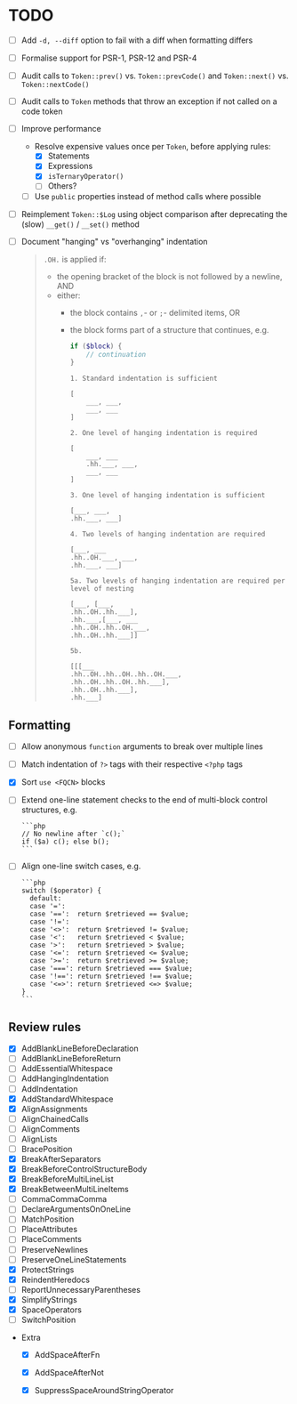# TODO

- [ ] Add `-d, --diff` option to fail with a diff when formatting differs
- [ ] Formalise support for PSR-1, PSR-12 and PSR-4
- [ ] Audit calls to `Token::prev()` vs. `Token::prevCode()` and `Token::next()` vs. `Token::nextCode()`
- [ ] Audit calls to `Token` methods that throw an exception if not called on a code token
- [ ] Improve performance
  - Resolve expensive values once per `Token`, before applying rules:
    - [x] Statements
    - [x] Expressions
    - [x] `isTernaryOperator()`
    - [ ] Others?
  - [ ] Use `public` properties instead of method calls where possible
- [ ] Reimplement `Token::$Log` using object comparison after deprecating the (slow) `__get()` / `__set()` method
- [ ] Document "hanging" vs "overhanging" indentation

  > `.OH.` is applied if:
  >
  > - the opening bracket of the block is not followed by a newline, AND
  > - either:
  >   - the block contains `,`- or `;`- delimited items, OR
  >   - the block forms part of a structure that continues, e.g.
  >
  >     ```php
  >     if ($block) {
  >         // continuation
  >     }
  >     ```
  >
  >     ```
  >     1. Standard indentation is sufficient
  >
  >     [
  >         ___, ___,
  >         ___, ___
  >     ]
  >
  >     2. One level of hanging indentation is required
  >
  >     [
  >         ___, ___
  >         .hh.___, ___,
  >         ___, ___
  >     ]
  >
  >     3. One level of hanging indentation is sufficient
  >
  >     [___, ___,
  >     .hh.___, ___]
  >
  >     4. Two levels of hanging indentation are required
  >
  >     [___, ___
  >     .hh..OH.___, ___,
  >     .hh.___, ___]
  >
  >     5a. Two levels of hanging indentation are required per level of nesting
  >
  >     [___, [___,
  >     .hh..OH..hh.___],
  >     .hh.___,[___, ___
  >     .hh..OH..hh..OH.___,
  >     .hh..OH..hh.___]]
  >
  >     5b.
  >
  >     [[[___
  >     .hh..OH..hh..OH..hh..OH.___,
  >     .hh..OH..hh..OH..hh.___],
  >     .hh..OH..hh.___],
  >     .hh.___]
  >     ```

## Formatting

- [ ] Allow anonymous `function` arguments to break over multiple lines
- [ ] Match indentation of `?>` tags with their respective `<?php` tags
- [x] Sort `use <FQCN>` blocks
- [ ] Extend one-line statement checks to the end of multi-block control structures, e.g.

      ```php
      // No newline after `c();`
      if ($a) c(); else b();
      ```
- [ ] Align one-line switch cases, e.g.

      ```php
      switch ($operator) {
        default:
        case '=':
        case '==':  return $retrieved == $value;
        case '!=':
        case '<>':  return $retrieved != $value;
        case '<':   return $retrieved < $value;
        case '>':   return $retrieved > $value;
        case '<=':  return $retrieved <= $value;
        case '>=':  return $retrieved >= $value;
        case '===': return $retrieved === $value;
        case '!==': return $retrieved !== $value;
        case '<=>': return $retrieved <=> $value;
      }
      ```

## Review rules

- [x] AddBlankLineBeforeDeclaration
- [ ] AddBlankLineBeforeReturn
- [ ] AddEssentialWhitespace
- [ ] AddHangingIndentation
- [ ] AddIndentation
- [x] AddStandardWhitespace
- [x] AlignAssignments
- [ ] AlignChainedCalls
- [ ] AlignComments
- [ ] AlignLists
- [ ] BracePosition
- [x] BreakAfterSeparators
- [x] BreakBeforeControlStructureBody
- [x] BreakBeforeMultiLineList
- [x] BreakBetweenMultiLineItems
- [ ] CommaCommaComma
- [ ] DeclareArgumentsOnOneLine
- [ ] MatchPosition
- [ ] PlaceAttributes
- [ ] PlaceComments
- [ ] PreserveNewlines
- [ ] PreserveOneLineStatements
- [x] ProtectStrings
- [x] ReindentHeredocs
- [ ] ReportUnnecessaryParentheses
- [x] SimplifyStrings
- [x] SpaceOperators
- [ ] SwitchPosition
- Extra
  - [x] AddSpaceAfterFn
  - [x] AddSpaceAfterNot
  - [x] SuppressSpaceAroundStringOperator

